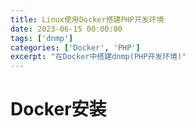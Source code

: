```yaml
---
title: Linux使用Docker搭建PHP开发环境
date: 2023-06-15 00:00:00
tags: ['dnmp']
categories: ['Docker', 'PHP']
excerpt: "在Docker中搭建dnmp(PHP开发环境)"
---
```


# Docker安装







































